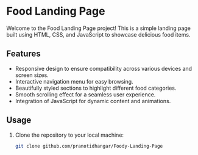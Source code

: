 # Food Landing Page

Welcome to the Food Landing Page project! This is a simple landing page built using HTML, CSS, and JavaScript to showcase delicious food items. 

## Features

- Responsive design to ensure compatibility across various devices and screen sizes.
- Interactive navigation menu for easy browsing.
- Beautifully styled sections to highlight different food categories.
- Smooth scrolling effect for a seamless user experience.
- Integration of JavaScript for dynamic content and animations.

## Usage

1. Clone the repository to your local machine:
   ```bash
   git clone github.com/pranotidhangar/Foody-Landing-Page

   



